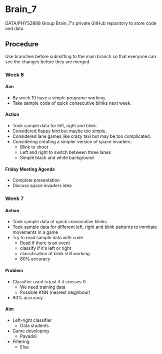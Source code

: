# Brain_7

DATA/PHYS3888 Group Brain_7's private GitHub repository to store code and data.

## Procedure

Use branches before submitting to the main branch so that everyone can see the changes before
they are merged.

### Week 6

#### Aim

- By week 10 have a simple programe working.
- Take sample code of quick consecutive blinks next week.

#### Action

- Took sample data for left, right and blink.
- Considered flappy bird but maybe too simple.
- Considered lane games like crazy taxi but may be too complicated.
- Considering creating a simpler version of space invaders:
    - Blink to shoot
    - Left and right to switch between three lanes
    - Simple black and white background

#### Friday Meeting Agenda

- Complete presentation
- Discuss space invaders idea

### Week 7

#### Action

- Took sample data of quick consecutive blinks
- Took sample data for different left, right and blink patterns to immitate movements in a game
- Try to read sample data with code
    - Read if there is an event
    - classify if it's left or right
    - classification of blink still working
    - 80% accuracy

#### Problem

- Classifier used is just if it crosses 0
    - We need training data
    - Possible KNN (nearest neighbour)
- 80% accuracy

#### Aim

- Left-right classifier
    - Data students
- Game developing
    - Pavadol
- Filtering
    - Elsa
